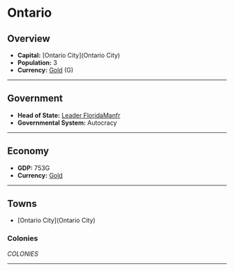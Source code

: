 # Ontario

## Overview

- **Capital:** [Ontario City](Ontario City)
- **Population:** 3
- **Currency:** [Gold](Gold) (G)

---

## Government

- **Head of State:** [Leader FloridaManfr](FloridaManfr)
- **Governmental System:** Autocracy

---

## Economy

- **GDP:** 753G
- **Currency:** [Gold](Gold)

---

## Towns

- [Ontario City](Ontario City)

### Colonies

$COLONIES$

---